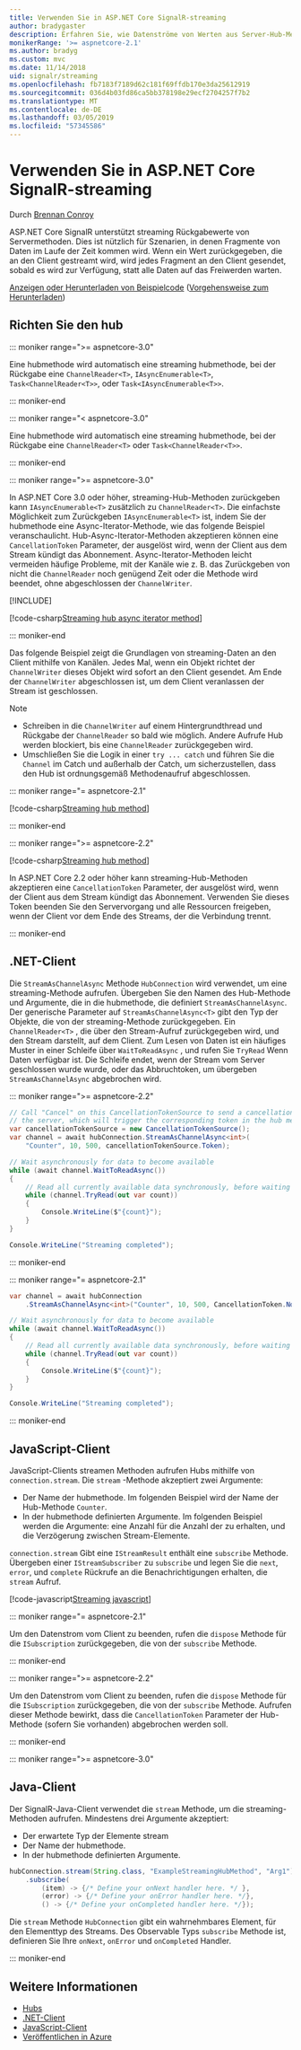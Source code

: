 ```yaml
---
title: Verwenden Sie in ASP.NET Core SignalR-streaming
author: bradygaster
description: Erfahren Sie, wie Datenströme von Werten aus Server-Hub-Methoden zurückgeben, und nutzen die Datenströme mit den .NET- und JavaScript-Clients.
monikerRange: '>= aspnetcore-2.1'
ms.author: bradyg
ms.custom: mvc
ms.date: 11/14/2018
uid: signalr/streaming
ms.openlocfilehash: fb7183f7189d62c181f69ffdb170e3da25612919
ms.sourcegitcommit: 036d4b03fd86ca5bb378198e29ecf2704257f7b2
ms.translationtype: MT
ms.contentlocale: de-DE
ms.lasthandoff: 03/05/2019
ms.locfileid: "57345586"
---
```

# <a name="use-streaming-in-aspnet-core-signalr"></a>Verwenden Sie in ASP.NET Core SignalR-streaming

Durch [Brennan Conroy](https://github.com/BrennanConroy)

ASP.NET Core SignalR unterstützt streaming Rückgabewerte von Servermethoden. Dies ist nützlich für Szenarien, in denen Fragmente von Daten im Laufe der Zeit kommen wird. Wenn ein Wert zurückgegeben, die an den Client gestreamt wird, wird jedes Fragment an den Client gesendet, sobald es wird zur Verfügung, statt alle Daten auf das Freiwerden warten.

[Anzeigen oder Herunterladen von Beispielcode](https://github.com/aspnet/Docs/tree/live/aspnetcore/signalr/streaming/sample) ([Vorgehensweise zum Herunterladen](xref:index#how-to-download-a-sample))

## <a name="set-up-the-hub"></a>Richten Sie den hub

::: moniker range=">= aspnetcore-3.0"

Eine hubmethode wird automatisch eine streaming hubmethode, bei der Rückgabe eine `ChannelReader<T>`, `IAsyncEnumerable<T>`, `Task<ChannelReader<T>>`, oder `Task<IAsyncEnumerable<T>>`.

::: moniker-end

::: moniker range="< aspnetcore-3.0"

Eine hubmethode wird automatisch eine streaming hubmethode, bei der Rückgabe eine `ChannelReader<T>` oder `Task<ChannelReader<T>>`.

::: moniker-end

::: moniker range=">= aspnetcore-3.0"

In ASP.NET Core 3.0 oder höher, streaming-Hub-Methoden zurückgeben kann `IAsyncEnumerable<T>` zusätzlich zu `ChannelReader<T>`. Die einfachste Möglichkeit zum Zurückgeben `IAsyncEnumerable<T>` ist, indem Sie der hubmethode eine Async-Iterator-Methode, wie das folgende Beispiel veranschaulicht. Hub-Async-Iterator-Methoden akzeptieren können eine `CancellationToken` Parameter, der ausgelöst wird, wenn der Client aus dem Stream kündigt das Abonnement. Async-Iterator-Methoden leicht vermeiden häufige Probleme, mit der Kanäle wie z. B. das Zurückgeben von nicht die `ChannelReader` noch genügend Zeit oder die Methode wird beendet, ohne abgeschlossen der `ChannelWriter`.

[!INCLUDE[](~/includes/csharp-8-required.md)]

[!code-csharp[Streaming hub async iterator method](streaming/sample/Hubs/AsyncEnumerableHub.cs?name=snippet_AsyncIterator)]

::: moniker-end

Das folgende Beispiel zeigt die Grundlagen von streaming-Daten an den Client mithilfe von Kanälen. Jedes Mal, wenn ein Objekt richtet der `ChannelWriter` dieses Objekt wird sofort an den Client gesendet. Am Ende der `ChannelWriter` abgeschlossen ist, um dem Client veranlassen der Stream ist geschlossen.

> [!NOTE]
> * Schreiben in die `ChannelWriter` auf einem Hintergrundthread und Rückgabe der `ChannelReader` so bald wie möglich. Andere Aufrufe Hub werden blockiert, bis eine `ChannelReader` zurückgegeben wird.
> * Umschließen Sie die Logik in einer `try ... catch` und führen Sie die `Channel` im Catch und außerhalb der Catch, um sicherzustellen, dass den Hub ist ordnungsgemäß Methodenaufruf abgeschlossen.

::: moniker range="= aspnetcore-2.1"

[!code-csharp[Streaming hub method](streaming/sample/Hubs/StreamHub.aspnetcore21.cs?name=snippet1)]

::: moniker-end

::: moniker range=">= aspnetcore-2.2"

[!code-csharp[Streaming hub method](streaming/sample/Hubs/StreamHub.cs?name=snippet1)]

In ASP.NET Core 2.2 oder höher kann streaming-Hub-Methoden akzeptieren eine `CancellationToken` Parameter, der ausgelöst wird, wenn der Client aus dem Stream kündigt das Abonnement. Verwenden Sie dieses Token beenden Sie den Servervorgang und alle Ressourcen freigeben, wenn der Client vor dem Ende des Streams, der die Verbindung trennt.

::: moniker-end

## <a name="net-client"></a>.NET-Client

Die `StreamAsChannelAsync` Methode `HubConnection` wird verwendet, um eine streaming-Methode aufrufen. Übergeben Sie den Namen des Hub-Methode und Argumente, die in die hubmethode, die definiert `StreamAsChannelAsync`. Der generische Parameter auf `StreamAsChannelAsync<T>` gibt den Typ der Objekte, die von der streaming-Methode zurückgegeben. Ein `ChannelReader<T>` , die über den Stream-Aufruf zurückgegeben wird, und den Stream darstellt, auf dem Client. Zum Lesen von Daten ist ein häufiges Muster in einer Schleife über `WaitToReadAsync` , und rufen Sie `TryRead` Wenn Daten verfügbar ist. Die Schleife endet, wenn der Stream vom Server geschlossen wurde wurde, oder das Abbruchtoken, um übergeben `StreamAsChannelAsync` abgebrochen wird.

::: moniker range=">= aspnetcore-2.2"

```csharp
// Call "Cancel" on this CancellationTokenSource to send a cancellation message to
// the server, which will trigger the corresponding token in the hub method.
var cancellationTokenSource = new CancellationTokenSource();
var channel = await hubConnection.StreamAsChannelAsync<int>(
    "Counter", 10, 500, cancellationTokenSource.Token);

// Wait asynchronously for data to become available
while (await channel.WaitToReadAsync())
{
    // Read all currently available data synchronously, before waiting for more data
    while (channel.TryRead(out var count))
    {
        Console.WriteLine($"{count}");
    }
}

Console.WriteLine("Streaming completed");
```

::: moniker-end

::: moniker range="= aspnetcore-2.1"

```csharp
var channel = await hubConnection
    .StreamAsChannelAsync<int>("Counter", 10, 500, CancellationToken.None);

// Wait asynchronously for data to become available
while (await channel.WaitToReadAsync())
{
    // Read all currently available data synchronously, before waiting for more data
    while (channel.TryRead(out var count))
    {
        Console.WriteLine($"{count}");
    }
}

Console.WriteLine("Streaming completed");
```

::: moniker-end

## <a name="javascript-client"></a>JavaScript-Client

JavaScript-Clients streamen Methoden aufrufen Hubs mithilfe von `connection.stream`. Die `stream` -Methode akzeptiert zwei Argumente:

* Der Name der hubmethode. Im folgenden Beispiel wird der Name der Hub-Methode `Counter`.
* In der hubmethode definierten Argumente. Im folgenden Beispiel werden die Argumente: eine Anzahl für die Anzahl der zu erhalten, und die Verzögerung zwischen Stream-Elemente.

`connection.stream` Gibt eine `IStreamResult` enthält eine `subscribe` Methode. Übergeben einer `IStreamSubscriber` zu `subscribe` und legen Sie die `next`, `error`, und `complete` Rückrufe an die Benachrichtigungen erhalten, die `stream` Aufruf.

[!code-javascript[Streaming javascript](streaming/sample/wwwroot/js/stream.js?range=19-36)]

::: moniker range="= aspnetcore-2.1"

Um den Datenstrom vom Client zu beenden, rufen die `dispose` Methode für die `ISubscription` zurückgegeben, die von der `subscribe` Methode.

::: moniker-end

::: moniker range=">= aspnetcore-2.2"

Um den Datenstrom vom Client zu beenden, rufen die `dispose` Methode für die `ISubscription` zurückgegeben, die von der `subscribe` Methode. Aufrufen dieser Methode bewirkt, dass die `CancellationToken` Parameter der Hub-Methode (sofern Sie vorhanden) abgebrochen werden soll.

::: moniker-end

::: moniker range=">= aspnetcore-3.0"
## <a name="java-client"></a>Java-Client
Der SignalR-Java-Client verwendet die `stream` Methode, um die streaming-Methoden aufrufen. Mindestens drei Argumente akzeptiert:

* Der erwartete Typ der Elemente stream 
* Der Name der hubmethode.
* In der hubmethode definierten Argumente. 

```java
hubConnection.stream(String.class, "ExampleStreamingHubMethod", "Arg1")
    .subscribe(
        (item) -> {/* Define your onNext handler here. */ },
        (error) -> {/* Define your onError handler here. */},
        () -> {/* Define your onCompleted handler here. */});
```
Die `stream` Methode `HubConnection` gibt ein wahrnehmbares Element, für den Elementtyp des Streams. Des Observable Typs `subscribe` Methode ist, definieren Sie Ihre `onNext`, `onError` und `onCompleted` Handler.

::: moniker-end

## <a name="related-resources"></a>Weitere Informationen

* [Hubs](xref:signalr/hubs)
* [.NET-Client](xref:signalr/dotnet-client)
* [JavaScript-Client](xref:signalr/javascript-client)
* [Veröffentlichen in Azure](xref:signalr/publish-to-azure-web-app)
